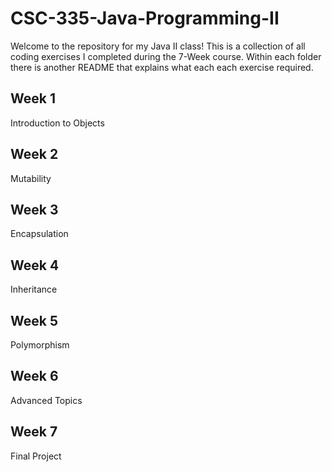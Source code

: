 # CSC-335-Java-Programming-II

Welcome to the repository for my Java II class! This is a collection of all coding exercises I completed during the 7-Week course. Within each folder there is another README that explains what each each exercise required.

## Week 1

Introduction to Objects

## Week 2

Mutability

## Week 3

Encapsulation

## Week 4

Inheritance

## Week 5

Polymorphism

## Week 6

Advanced Topics

## Week 7

Final Project
